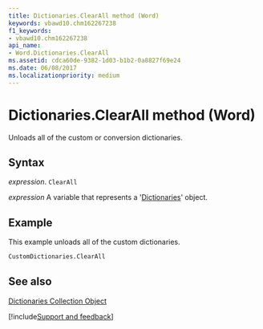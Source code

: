 ```yaml
---
title: Dictionaries.ClearAll method (Word)
keywords: vbawd10.chm162267238
f1_keywords:
- vbawd10.chm162267238
api_name:
- Word.Dictionaries.ClearAll
ms.assetid: cdca60de-9382-1d03-b1b2-0a8827f69e24
ms.date: 06/08/2017
ms.localizationpriority: medium
---
```



# Dictionaries.ClearAll method (Word)

Unloads all of the custom or conversion dictionaries.


## Syntax

_expression_. `ClearAll`

_expression_ A variable that represents a '[Dictionaries](Word.dictionaries.md)' object.


## Example

This example unloads all of the custom dictionaries.


```vb
CustomDictionaries.ClearAll
```


## See also


[Dictionaries Collection Object](Word.dictionaries.md)

[!include[Support and feedback](~/includes/feedback-boilerplate.md)]